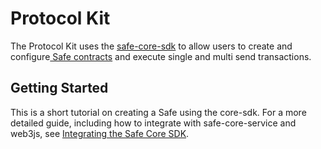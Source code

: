 # Protocol Kit

The Protocol Kit uses the [safe-core-sdk](https://github.com/safe-global/safe-core-sdk/tree/main/packages/safe-core-sdk) to allow users to create and configure[ Safe contracts](https://github.com/safe-global/safe-contracts) and execute single and multi send transactions.

## Getting Started

This is a short tutorial on creating a Safe using the core-sdk. For a more detailed guide, including how to integrate with safe-core-service and web3js, see [Integrating the Safe Core SDK](https://github.com/safe-global/safe-core-sdk/blob/main/guides/integrating-the-safe-core-sdk.md).
